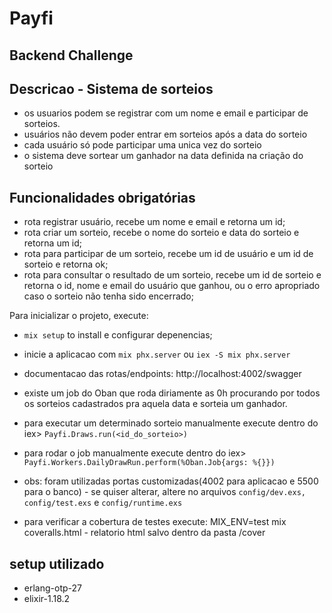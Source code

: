 # Payfi

## Backend Challenge

## Descricao - Sistema de sorteios
* os usuarios podem se registrar com um nome e email e participar de sorteios.
* usuários não devem poder entrar em sorteios após a data do sorteio
* cada usuário só pode participar uma unica vez do sorteio
* o sistema deve sortear um ganhador na data definida na criação do sorteio

## Funcionalidades obrigatórias
* rota registrar usuário, recebe um nome e email e retorna um id;
* rota criar um sorteio, recebe o nome do sorteio e data do sorteio e retorna um id;
* rota para participar de um sorteio, recebe um id de usuário e um id de sorteio e retorna ok;
* rota para consultar o resultado de um sorteio, recebe um id de sorteio e retorna o id, nome e email do usuário que ganhou, ou o erro apropriado caso o sorteio não tenha sido encerrado;

Para inicializar o projeto, execute:

* `mix setup` to install e configurar depenencias;
* inicie a aplicacao com `mix phx.server` ou `iex -S mix phx.server`

* documentacao das rotas/endpoints: http://localhost:4002/swagger
* existe um job do Oban que roda diriamente as 0h procurando por todos os sorteios cadastrados pra aquela data e sorteia um ganhador.
* para executar um determinado sorteio manualmente execute dentro do iex> `Payfi.Draws.run(<id_do_sorteio>)`
* para rodar o job manualmente execute dentro do iex> `Payfi.Workers.DailyDrawRun.perform(%Oban.Job{args: %{}})`
* obs: foram utilizadas portas customizadas(4002 para aplicacao e 5500 para o banco) - se quiser alterar, altere no arquivos `config/dev.exs, config/test.exs` e `config/runtime.exs`
* para verificar a cobertura de testes execute: MIX_ENV=test mix coveralls.html - relatorio html salvo dentro da pasta /cover

## setup utilizado
* erlang-otp-27
* elixir-1.18.2
